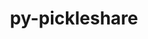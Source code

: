 ---
title: "py-pickleshare"
layout: cache
categories: [package, develop]
meta: {"versions": ["0.7.5"], "compilers": ["oneapi@=2024.2.1"], "oss": ["ubuntu22.04"], "platforms": ["linux"], "targets": ["x86_64_v3"], "stacks": ["e4s-oneapi", "root"], "num_specs": 3, "num_specs_by_stack": {"e4s-oneapi": 3, "root": 3}}
spec_details: [{"hash": "ctjgnpryqzg72qvrqy6f6vzcedrvumzt", "compiler": "oneapi@=2024.2.1", "versions": ["0.7.5"], "os": "ubuntu22.04", "platform": "linux", "target": "x86_64_v3", "variants": ["build_system=python_pip"], "stacks": ["e4s-oneapi", "root"], "size": "-", "tarball": "https://binaries.spack.io/develop/build_cache/linux-ubuntu22.04-x86_64_v3/oneapi-2024.2.1/py-pickleshare-0.7.5/linux-ubuntu22.04-x86_64_v3-oneapi-2024.2.1-py-pickleshare-0.7.5-ctjgnpryqzg72qvrqy6f6vzcedrvumzt.spack"}, {"hash": "udt2h5l57v5kwiya5igd2xgaodgr462q", "compiler": "oneapi@=2024.2.1", "versions": ["0.7.5"], "os": "ubuntu22.04", "platform": "linux", "target": "x86_64_v3", "variants": ["build_system=python_pip"], "stacks": ["e4s-oneapi", "root"], "size": "-", "tarball": "https://binaries.spack.io/develop/build_cache/linux-ubuntu22.04-x86_64_v3/oneapi-2024.2.1/py-pickleshare-0.7.5/linux-ubuntu22.04-x86_64_v3-oneapi-2024.2.1-py-pickleshare-0.7.5-udt2h5l57v5kwiya5igd2xgaodgr462q.spack"}, {"hash": "dfuvgb2hiqfznophvjhqin7az2hea37x", "compiler": "oneapi@=2024.2.1", "versions": ["0.7.5"], "os": "ubuntu22.04", "platform": "linux", "target": "x86_64_v3", "variants": ["build_system=python_pip"], "stacks": ["e4s-oneapi", "root"], "size": "-", "tarball": "https://binaries.spack.io/develop/build_cache/linux-ubuntu22.04-x86_64_v3/oneapi-2024.2.1/py-pickleshare-0.7.5/linux-ubuntu22.04-x86_64_v3-oneapi-2024.2.1-py-pickleshare-0.7.5-dfuvgb2hiqfznophvjhqin7az2hea37x.spack"}]
---